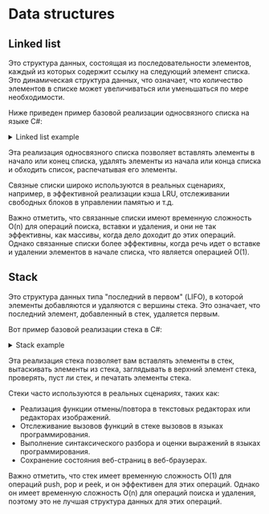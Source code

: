 # Data structures

## **Linked list**
Это структура данных, состоящая из последовательности элементов, каждый из которых содержит ссылку на следующий элемент списка. Это динамическая структура данных, что означает, что количество элементов в списке может увеличиваться или уменьшаться по мере необходимости.

Ниже приведен пример базовой реализации односвязного списка на языке C#:
<details>
  <summary>Linked list example</summary>
  
  ```cs
class Node {
    public int Data { get; set; }
    public Node Next { get; set; }

    public Node(int data) {
        Data = data;
        Next = null;
    }
}

class LinkedList {
    private Node head;

    public LinkedList() {
        head = null;
    }

    public void InsertFirst(int data) {
        Node newNode = new Node(data);
        newNode.Next = head;
        head = newNode;
    }

    public void InsertLast(int data) {
        if (head == null) {
            head = new Node(data);
            return;
        }

        Node current = head;
        while (current.Next != null) {
            current = current.Next;
        }

        current.Next = new Node(data);
    }

    public void DeleteFirst() {
        if (head == null) {
            return;
        }

        head = head.Next;
    }

    public void DeleteLast() {
        if (head == null) {
            return;
        }

        if (head.Next == null) {
            head = null;
            return;
        }

        Node current = head;
        while (current.Next.Next != null) {
            current = current.Next;
        }

        current.Next = null;
    }

    public void PrintList() {
        Node current = head;
        while (current != null) {
            Console.Write(current.Data + " ");
            current = current.Next;
        }
    }
}
```
</details>

Эта реализация односвязного списка позволяет вставлять элементы в начало или конец списка, удалять элементы из начала или конца списка и обходить список, распечатывая его элементы.

Связные списки широко используются в реальных сценариях, например, в эффективной реализации кэша LRU, отслеживании свободных блоков в управлении памятью и т.д.

Важно отметить, что связанные списки имеют временную сложность O(n) для операций поиска, вставки и удаления, и они не так эффективны, как массивы, когда дело доходит до этих операций. Однако связанные списки более эффективны, когда речь идет о вставке и удалении элементов в начале списка, что является операцией O(1).

## **Stack**
Это структура данных типа "последний в первом" (LIFO), в которой элементы добавляются и удаляются с вершины стека. Это означает, что последний элемент, добавленный в стек, удаляется первым.

Вот пример базовой реализации стека в C#:
<details>
  <summary>Stack example</summary>
  
  ```cs
  class Stack {
    private int[] stackArray;
    private int top;

    public Stack(int size) {
        stackArray = new int[size];
        top = -1;
    }

    public void Push(int data) {
        if (top == stackArray.Length - 1) {
            Console.WriteLine("Stack overflow");
            return;
        }

        top++;
        stackArray[top] = data;
    }

    public int Pop() {
        if (top == -1) {
            Console.WriteLine("Stack underflow");
            return int.MinValue;
        }

        int value = stackArray[top];
        top--;
        return value;
    }

    public int Peek() {
        if (top == -1) {
            Console.WriteLine("Stack is empty");
            return int.MinValue;
        }

        return stackArray[top];
    }

    public bool IsEmpty() {
        return top == -1;
    }

    public void PrintStack() {
        if (top == -1) {
            Console.WriteLine("Stack is empty");
            return;
        }

        for (int i = top; i >= 0; i--) {
            Console.Write(stackArray[i] + " ");
        }
    }
  }
  ```
</details>

Эта реализация стека позволяет вам вставлять элементы в стек, вытаскивать элементы из стека, заглядывать в верхний элемент стека, проверять, пуст ли стек, и печатать элементы стека.

Стеки часто используются в реальных сценариях, таких как:

- Реализация функции отмены/повтора в текстовых редакторах или редакторах изображений.
- Отслеживание вызовов функций в стеке вызовов в языках программирования.
- Выполнение синтаксического разбора и оценки выражений в языках программирования.
- Сохранение состояния веб-страниц в веб-браузерах.

Важно отметить, что стек имеет временную сложность O(1) для операций push, pop и peek, и он эффективен для этих операций. Однако он имеет временную сложность O(n) для операций поиска и удаления, поэтому это не лучшая структура данных для этих операций.

